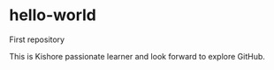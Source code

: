 # hello-world
First repository

This is Kishore passionate learner and look forward to explore GitHub.
